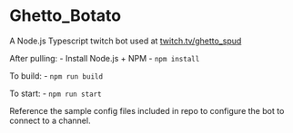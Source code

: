 # Ghetto_Botato

A Node.js Typescript twitch bot used at [twitch.tv/ghetto_spud](twitch.tv/ghetto_spud)

After pulling:
    - Install Node.js + NPM
    - `npm install`

To build:
    - `npm run build`

To start:
    - `npm run start`

Reference the sample config files included in repo to configure the bot to connect to a channel.